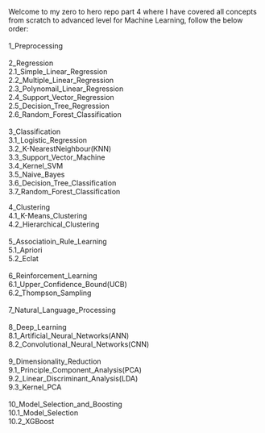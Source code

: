 Welcome to my zero to hero repo part 4 where I have covered all concepts from scratch to advanced level for Machine Learning, follow the below order:
<br><br>
1_Preprocessing<br>
<br>
2_Regression<br>
    2.1_Simple_Linear_Regression<br>
    2.2_Multiple_Linear_Regression<br>
    2.3_Polynomail_Linear_Regression<br>
    2.4_Support_Vector_Regression<br>
    2.5_Decision_Tree_Regression   <br>
    2.6_Random_Forest_Classification<br>
<br>
3_Classification<br>
    3.1_Logistic_Regression<br>
    3.2_K-NearestNeighbour(KNN)<br>
    3.3_Support_Vector_Machine<br>
    3.4_Kernel_SVM<br>
    3.5_Naive_Bayes<br>
    3.6_Decision_Tree_Classification<br>
    3.7_Random_Forest_Classification<br>

4_Clustering<br>
    4.1_K-Means_Clustering<br>
    4.2_Hierarchical_Clustering<br>
<br>
5_Associatioin_Rule_Learning<br>
    5.1_Apriori<br>
    5.2_Eclat<br>
<br>
6_Reinforcement_Learning<br>
    6.1_Upper_Confidence_Bound(UCB)<br>
    6.2_Thompson_Sampling<br>
<br>
7_Natural_Language_Processing<br>
<br>
8_Deep_Learning<br>
    8.1_Artificial_Neural_Networks(ANN)<br>
    8.2_Convolutional_Neural_Networks(CNN)<br>
    <br>
9_Dimensionality_Reduction<br>
    9.1_Principle_Component_Analysis(PCA)<br>
    9.2_Linear_Discriminant_Analysis(LDA)<br>
    9.3_Kernel_PCA<br>
<br>
10_Model_Selection_and_Boosting<br>
    10.1_Model_Selection<br>
    10.2_XGBoost<br>
